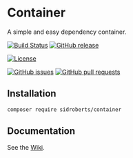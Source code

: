 # Container

A simple and easy dependency container.

[![Build Status](https://img.shields.io/travis/SidRoberts/container/4.0.x.svg?style=for-the-badge)](https://travis-ci.org/SidRoberts/container)
[![GitHub release](https://img.shields.io/github/release/SidRoberts/container.svg?style=for-the-badge)]()

[![License](https://img.shields.io/github/license/SidRoberts/container.svg?style=for-the-badge)]()

[![GitHub issues](https://img.shields.io/github/issues-raw/SidRoberts/container.svg?style=for-the-badge)](https://github.com/SidRoberts/container/issues)
[![GitHub pull requests](https://img.shields.io/github/issues-pr-raw/SidRoberts/container.svg?style=for-the-badge)](https://github.com/SidRoberts/container/pulls)



## Installation

```bash
composer require sidroberts/container
```



## Documentation

See the [Wiki](https://github.com/SidRoberts/container/wiki).
